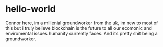 # hello-world

Connor here, im a millenial groundworker from the uk, im new to most of this but i truly believe blockchain is the future to all our ecomonic and enviromental issues humanity currently faces. And its pretty shit being a groundworker.
